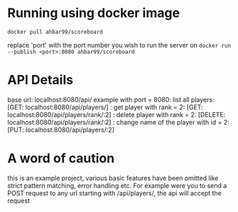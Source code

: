 # Running using docker image

```docker pull ahbar99/scoreboard```

replace 'port' with the port number you wish to run the server on 
```docker run --publish <port>:8080 ahbar99/scoreboard```

# API Details
base url: localhost:8080/api/
	example with port = 8080: list all players: [GET: localhost:8080/api/players/]
							: get player with rank = 2: [GET: localhost:8080/api/players/rank/:2]
							: delete player with rank = 2: [DELETE: localhost:8080/api/players/rank/:2]
							: change name of the player with id = 2: [PUT: localhost:8080/api/players/:2]

# A word of caution
this is an example project, various basic features have been omitted like strict pattern matching, error handling etc.
For example were you to send a POST request to any url starting with /api/players/, the api will accept the request

